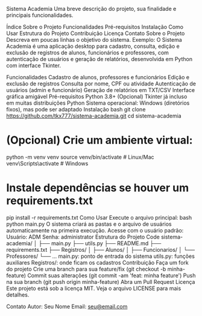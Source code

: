 Sistema Academia
Uma breve descrição do projeto, sua finalidade e principais funcionalidades.

Índice
Sobre o Projeto
Funcionalidades
Pré-requisitos
Instalação
Como Usar
Estrutura do Projeto
Contribuição
Licença
Contato
Sobre o Projeto
Descreva em poucas linhas o objetivo do sistema.
Exemplo:
O Sistema Academia é uma aplicação desktop para cadastro, consulta, edição e exclusão de registros de alunos, funcionários e professores, com autenticação de usuários e geração de relatórios, desenvolvida em Python com interface Tkinter.

Funcionalidades
Cadastro de alunos, professores e funcionários
Edição e exclusão de registros
Consulta por nome, CPF ou atividade
Autenticação de usuários (admin e funcionário)
Geração de relatórios em TXT/CSV
Interface gráfica amigável
Pré-requisitos
Python 3.8+
(Opcional) Tkinter já incluso em muitas distribuições Python
Sistema operacional: Windows (diretórios fixos), mas pode ser adaptado
Instalação
bash
git clone https://github.com/tkx777/sistema-academia.git
cd sistema-academia
# (Opcional) Crie um ambiente virtual:
python -m venv venv
source venv/bin/activate # Linux/Mac
venv\Scripts\activate    # Windows
# Instale dependências se houver um requirements.txt
pip install -r requirements.txt
Como Usar
Execute o arquivo principal:
bash
python main.py
O sistema criará as pastas e o arquivo de usuários automaticamente na primeira execução.
Acesse com o usuário padrão:
Usuário: ADM
Senha: administrator
Estrutura do Projeto
Code
sistema-academia/
│
├── main.py
├── utils.py
├── README.md
├── requirements.txt
├── Registros/
│   ├── Alunos/
│   ├── Funcionarios/
│   └── Professores/
└── ...
main.py: ponto de entrada do sistema
utils.py: funções auxiliares
Registros/: onde ficam os cadastros
Contribuição
Faça um fork do projeto
Crie uma branch para sua feature/fix (git checkout -b minha-feature)
Commit suas alterações (git commit -am 'feat: minha feature')
Push na sua branch (git push origin minha-feature)
Abra um Pull Request
Licença
Este projeto está sob a licença MIT. Veja o arquivo LICENSE para mais detalhes.

Contato
Autor: Seu Nome
Email: seu@email.com
